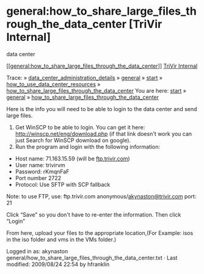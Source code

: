 # general:how_to_share_large_files_through_the_data_center [TriVir Internal]

data center

\[\[[general:how_to_share_large_files_through_the_data_center](https://wiki.trivir.com/general/how_to_share_large_files_through_the_data_center?do=backlink)\]\]
[TriVir Internal](https://wiki.trivir.com/)

Trace: » [data_center_administration_details](https://wiki.trivir.com/data_center_admin/data_center_administration_details) » [general](https://wiki.trivir.com/general/start) » [start](https://wiki.trivir.com/start) » [how_to_use_data_center_resources](https://wiki.trivir.com/general/how_to_use_data_center_resources) » [how_to_share_large_files_through_the_data_center](https://wiki.trivir.com/general/how_to_share_large_files_through_the_data_center)
You are here: [start](https://wiki.trivir.com/start) » [general](https://wiki.trivir.com/general/start) » [how_to_share_large_files_through_the_data_center](https://wiki.trivir.com/general/how_to_share_large_files_through_the_data_center)

Here is the info you will need to be able to login to the data center and send large files.

1. Get WinSCP to be able to login. You can get it here: <http://winscp.net/eng/download.php> (if that link doesn't work you can just Search for WinSCP download on google).
2. Run the program and login with the following information:

* Host name: 71.163.15.59 (will be [ftp.trivir.com](ftp://ftp.trivir.com/))
* User name: trivirvm
* Password: rKmqnFaF
* Port number 2722
* Protocol: Use SFTP with SCP fallback

Note: to use FTP, use: ftp.trivir.com
anonymous/akynaston@trivir.com
port: 21

Click “Save” so you don't have to re-enter the information. Then click “Login”

From here, upload your files to the appropriate location,(For Example: isos in the iso folder and vms in the VMs folder.)

Logged in as: akynaston
general/how\_to\_share\_large\_files\_through\_the\_data\_center.txt · Last modified: 2009/08/24 22:54 by hfranklin
